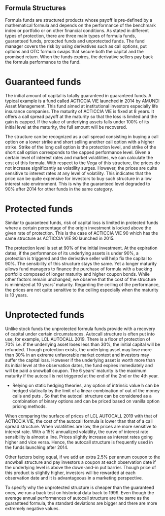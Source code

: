 ## Formula Structures
Formula funds are structured products whose payoff is pre-defined by a mathematical formula and depends on the performance of the benchmark index or portfolio or on other financial conditions. As stated in different types of protection, there are three main types of formula funds, guaranteed funds, protected funds and unprotected funds. The fund manager covers the risk by using derivatives such as call options, put options and OTC formula swaps that secure both the capital and the promised return. When the funds expires, the derivative sellers pay back the formula performance to the fund. 

# Guaranteed funds
The initial amount of capital is totally guaranteed in guaranteed funds. A typical example is a fund called ACTICCIA VIE launched in 2014 by AMUNDI Asset Management. This fund aimed at  institutional investors especially life insurance companies. The maturity of ACTICCIA VIE is fixed at 8 years. It offers a call spread payoff at the maturity so that the loss is limited and the gain is capped. If the value of underlying assets falls under 100% of its initial level at the maturity, the full amount will be recovered. 

The structure can be recognized as a call spread consisting in buying a call option on a lower strike and short selling another call option with a higher strike. Strike of the long call option is the protection level, and strike of the short call option corresponds to the capped performance level. 
Given a certain level of interest rates and market volatilities, we can calculate the cost of this formula. With respect to the Vega of this structure, the prices do not increase significantly as volatility surges. However, the prices are quite sensitive to interest rates at any level of volatility. This indicates that the price can be quite expensive for investors to buy such structure in a low interest rate environment. This is why the guaranteed level degraded to 90% after 2014 for other funds in the same category.

# Protected funds
Similar to guaranteed funds, risk of capital loss is limited in protected funds where a certain percentage of the origin investment is locked above the given rate of protection. This is the case of ACTICCIA VIE 90 which has the same structure as ACTICCIA VIE 90 launched in 2015. 

The protection level is set at 90% of the initial investment. At the expiration dates, if the performance of its underlying assets is under 90%, a protection is triggered and the derivative seller will help fix the capital to 90%. The sensibility of this structure stays the same. Yet a longer maturity allows fund managers to finance the purchase of formula with a backing portfolio composed of longer maturity and higher coupon bonds. While other factors remain unchanged, we observe that the cost of the structure is minimized at 10 years’ maturity. Regarding the ceiling of the performance, the prices are not quite sensitive to the ceiling especially when the maturity is 10 years.
	
# Unprotected funds
Unlike stock funds the unprotected formula funds provide with a recovery of capital under certain circumstances. Autocall structure is often put into use, for example, LCL AUTOCALL 2019. There is a floor of protection of 70% i.e. if the underlying asset loses less than 30%, the initial capital will be refunded. Though protection exists, the underlying asset may lose more than 30% in an extreme unfavorable market context and investors may suffer the capital loss. 
However if the underlying asset is worth more than its initial level at the observation dates, the fund expires immediately and will be paid a snowball coupon. The 6 years’ maturity is the maximum maturity if the autocall is not triggered at the end of the 2nd or the 4th year.

* Relying on static hedging theories, any option of intrinsic value h can be hedged statically by the limit of a linear combination of out of the money calls and puts . So that the autocall structure can be considered as a combination of binary options and can be priced based on vanilla option pricing methods. 

When comparing the surface of prices of LCL AUTOCALL 2019 with that of ACTICCIA VIE, the cost of the autocall formula is lower than that of a call spread structure. When volatilities are low, the prices are more sensitive to interest rate. With a 15% annualized volatility, the curve of interest rate sensibility is almost a line. Prices slightly increase as interest rates going higher and vice versa. Hence, the autocall structure is frequently used in the funds launching after 2014.

Other factors being equal, if we add an extra 2.5% per annum coupon to the snowball structure and pay investors a coupon at each observation date if the underlying level is above the down-and-in put barrier. Though price of this product is slightly higher, investors will be rewarded at each observation date and it is advantageous in a marketing perspective. 

To specify why the unprotected structure is cheaper than the guaranteed ones, we run a back test on historical data back to 1999.  Even though the average annual performances of autocall structure are the same as the guaranteed formula, the standard deviations are bigger and there are more extremely negative values.

